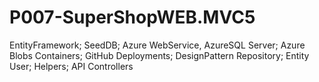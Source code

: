 # P007-SuperShopWEB.MVC5

  EntityFramework;
  SeedDB;
  Azure WebService,
  AzureSQL Server;
  Azure Blobs Containers;
  GitHub Deployments;
  DesignPattern Repository;
  Entity User;
  Helpers;
  API Controllers
